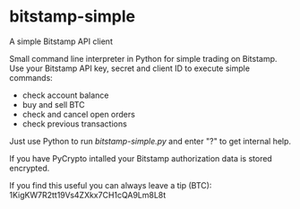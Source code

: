 bitstamp-simple
===============

A simple Bitstamp API client

Small command line interpreter in Python for simple trading on Bitstamp.  
Use your Bitstamp API key, secret and client ID to execute simple commands:
- check account balance
- buy and sell BTC
- check and cancel open orders
- check previous transactions

Just use Python to run *bitstamp-simple.py* and enter "?" to get internal help.

If you have PyCrypto intalled your Bitstamp authorization data is stored encrypted.

If you find this useful you can always leave a tip (BTC):  
1KigKW7R2tt19Vs4ZXkx7CH1cQA9Lm8L8t


